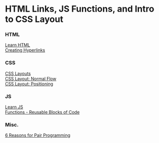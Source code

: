 # HTML Links, JS Functions, and Intro to CSS Layout

### HTML

[Learn HTML](https://developer.mozilla.org/en-US/docs/Learn/HTML) <br>
[Creating Hyperlinks](https://developer.mozilla.org/en-US/docs/Learn/HTML/Introduction_to_HTML/Creating_hyperlinks) <br>

### CSS

[CSS Layouts](https://developer.mozilla.org/en-US/docs/Learn/CSS/CSS_layout) <br>
[CSS Layout: Normal Flow](https://developer.mozilla.org/en-US/docs/Learn/CSS/CSS_layout/Normal_Flow) <br>
[CSS Layout: Positioning](https://developer.mozilla.org/en-US/docs/Learn/CSS/CSS_layout/Positioning) <br>

### JS

[Learn JS](https://developer.mozilla.org/en-US/docs/Learn/JavaScript) <br>
[Functions - Reusable Blocks of Code](https://developer.mozilla.org/en-US/docs/Learn/JavaScript/Building_blocks/Functions) <br>

### Misc.

[6 Reasons for Pair Programming](https://www.codefellows.org/blog/6-reasons-for-pair-programming/) <br>
